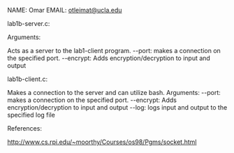 NAME: Omar
EMAIL: otleimat@ucla.edu

lab1b-server.c:

Arguments: 

Acts as a server to the lab1-client program.
--port: makes a connection on the specified port.
--encrypt: Adds encryption/decryption to input and output 

lab1b-client.c:

Makes a connection to the server and can utilize bash.
Arguments:
--port: makes a connection on the specified port.
--encrypt: Adds encryption/decryption to input and output 
--log: logs input and output to the specified log file 

References:

http://www.cs.rpi.edu/~moorthy/Courses/os98/Pgms/socket.html

